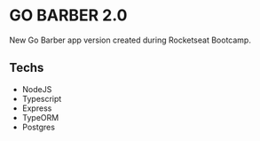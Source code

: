 # GO BARBER 2.0

New Go Barber app version created during Rocketseat Bootcamp.

## Techs

- NodeJS
- Typescript
- Express
- TypeORM
- Postgres
